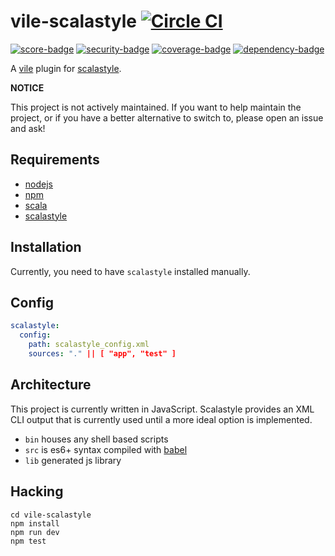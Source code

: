 # vile-scalastyle [![Circle CI](https://circleci.com/gh/brentlintner/vile-scalastyle.svg?style=svg&circle-token=004bffac81b98d18e7d2af91c9cf38987de69a0d)](https://circleci.com/gh/brentlintner/vile-scalastyle)

[![score-badge](https://vile.io/brentlintner/vile-scalastyle/badges/score?token=WaCk-zxYnWH7kntDRAiA)](https://vile.io/brentlintner/vile-scalastyle) [![security-badge](https://vile.io/brentlintner/vile-scalastyle/badges/security?token=WaCk-zxYnWH7kntDRAiA)](https://vile.io/brentlintner/vile-scalastyle) [![coverage-badge](https://vile.io/brentlintner/vile-scalastyle/badges/coverage?token=WaCk-zxYnWH7kntDRAiA)](https://vile.io/brentlintner/vile-scalastyle) [![dependency-badge](https://vile.io/brentlintner/vile-scalastyle/badges/dependency?token=WaCk-zxYnWH7kntDRAiA)](https://vile.io/brentlintner/vile-scalastyle)

A [vile](https://vile.io) plugin for [scalastyle](http://www.scalastyle.org).

**NOTICE**

This project is not actively maintained. If you want to
help maintain the project, or if you have a better
alternative to switch to, please open an issue and ask!

## Requirements

- [nodejs](http://nodejs.org)
- [npm](http://npmjs.org)
- [scala](http://php.net)
- [scalastyle](http://www.scalastyle.org)

## Installation

Currently, you need to have `scalastyle` installed manually.

## Config

```yml
scalastyle:
  config:
    path: scalastyle_config.xml
    sources: "." || [ "app", "test" ]
```

## Architecture

This project is currently written in JavaScript. Scalastyle provides
an XML CLI output that is currently used until a more ideal
option is implemented.

- `bin` houses any shell based scripts
- `src` is es6+ syntax compiled with [babel](https://babeljs.io)
- `lib` generated js library

## Hacking

    cd vile-scalastyle
    npm install
    npm run dev
    npm test
